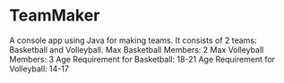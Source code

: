# TeamMaker
A console app using Java for making teams. It consists of 2 teams: Basketball and Volleyball. 
Max Basketball Members: 2
Max Volleyball Members: 3
Age Requirement for Basketball: 18-21
Age Requirement for Volleyball: 14-17

